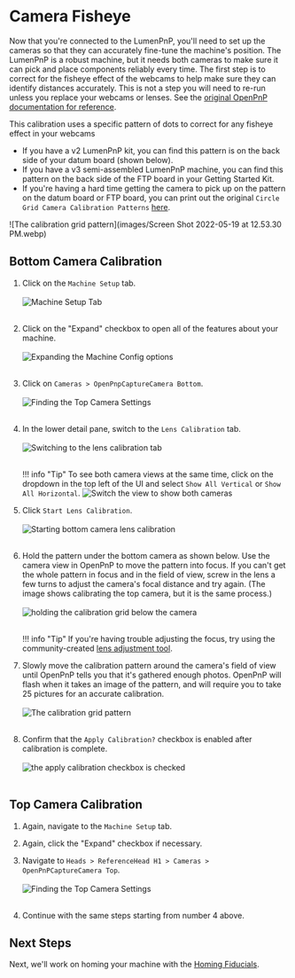 # Camera Fisheye

Now that you're connected to the LumenPnP, you'll need to set up the cameras so that they can accurately fine-tune the machine's position. The LumenPnP is a robust machine, but it needs both cameras to make sure it can pick and place components reliably every time. The first step is to correct for the fisheye effect of the webcams to help make sure they can identify distances accurately. This is not a step you will need to re-run unless you replace your webcams or lenses. See the [original OpenPnP documentation for reference](https://github.com/openpnp/openpnp/wiki/Camera-Lens-Calibration).

This calibration uses a specific pattern of dots to correct for any fisheye effect in your webcams

* If you have a v2 LumenPnP kit, you can find this pattern is on the back side of your datum board (shown below).
* If you have a v3 semi-assembled LumenPnP machine, you can find this pattern on the back side of the FTP board in your Getting Started Kit.
* If you're having a hard time getting the camera to pick up on the pattern on the datum board or FTP board, you can print out the original `Circle Grid Camera Calibration Patterns` [here](https://nerian.com/support/calibration-patterns/).

![The calibration grid pattern](images/Screen Shot 2022-05-19 at 12.53.30 PM.webp)

## Bottom Camera Calibration

1. Click on the `Machine Setup` tab.<br/><br/>
  ![Machine Setup Tab](images/Machine-Setup-Tab-2.webp)<br/><br/>

2. Click on the "Expand" checkbox to open all of the features about your machine.<br/><br/>
  ![Expanding the Machine Config options](images/Expand-Checkbox-2.webp)<br/><br/>

3. Click on `Cameras > OpenPnpCaptureCamera Bottom`.<br/><br/>
  ![Finding the Top Camera Settings](images/Bottom-camera-settings-2.webp)<br/><br/>

4. In the lower detail pane, switch to the `Lens Calibration` tab.<br/><br/>
  ![Switching to the lens calibration tab](images/Bottom-camera-lens-calibration-tab.webp)<br/><br/>

    !!! info "Tip"
        To see both camera views at the same time, click on the dropdown in the top left of the UI and select `Show All Vertical` or `Show All Horizontal`.
        ![Switch the view to show both cameras](images/show-all-cameras.webp)

5. Click `Start Lens Calibration`.<br/><br/>
  ![Starting bottom camera lens calibration](images/Bottom-camera-click-lens-calibration.webp)<br/><br/>

6. Hold the pattern under the bottom camera as shown below. Use the camera view in OpenPnP to move the pattern into focus. If you can't get the whole pattern in focus and in the field of view, screw in the lens a few turns to adjust the camera's focal distance and try again. (The image shows calibrating the top camera, but it is the same process.)<br/><br/>
  ![holding the calibration grid below the camera](images/PXL_20220519_165145418.webp)<br/><br/>

    !!! info "Tip"
        If you're having trouble adjusting the focus, try using the community-created [lens adjustment tool](https://www.printables.com/model/208453-lumen-pnp-lens-adjustment-tool).

7. Slowly move the calibration pattern around the camera's field of view until OpenPnP tells you that it's gathered enough photos. OpenPnP will flash when it takes an image of the pattern, and will require you to take 25 pictures for an accurate calibration.<br/><br/>
  ![The calibration grid pattern](images/ScreenShot2022-05-19at12.53.30PM.webp)<br/><br/>

8. Confirm that the `Apply Calibration?` checkbox is enabled after calibration is complete.<br/><br/>
  ![the apply calibration checkbox is checked](images/apply-calibration-is-checked.webp)<br/><br/>

## Top Camera Calibration

1. Again, navigate to the `Machine Setup` tab.

2. Again, click the "Expand" checkbox if necessary.

3. Navigate to `Heads > ReferenceHead H1 > Cameras > OpenPnPCaptureCamera Top`.<br/><br/>
  ![Finding the Top Camera Settings](images/top-camera-config.webp)<br/><br/>

4. Continue with the same steps starting from number 4 above.

## Next Steps

Next, we'll work on homing your machine with the [Homing Fiducials](../4-homing-fiducial/index.md).
